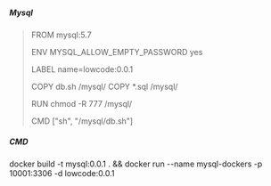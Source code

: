 ##### Mysql

> FROM mysql:5.7
>
> ENV MYSQL_ALLOW_EMPTY_PASSWORD yes
>
> LABEL name=lowcode:0.0.1
>
> COPY db.sh /mysql/
> COPY *.sql /mysql/
>
> RUN chmod -R 777 /mysql/
>
> CMD ["sh", "/mysql/db.sh"]

##### CMD

docker build -t mysql:0.0.1 . && docker run --name mysql-dockers -p 10001:3306 -d lowcode:0.0.1
